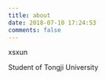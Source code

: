 ```yaml
---
title: about
date: 2018-07-10 17:24:53
comments: false
---
```


xsxun

Student of Tongji University
